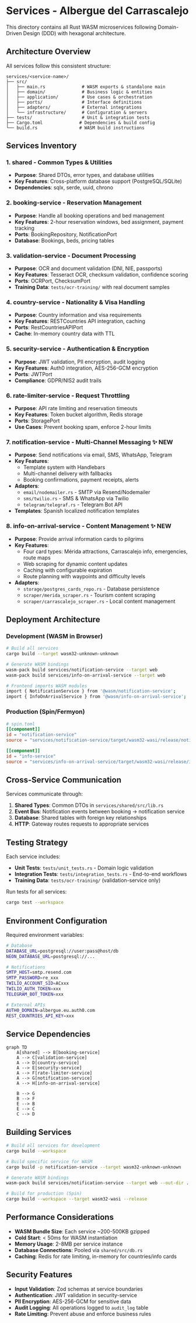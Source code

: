 # Services - Albergue del Carrascalejo

This directory contains all Rust WASM microservices following Domain-Driven Design (DDD) with hexagonal architecture.

## Architecture Overview

All services follow this consistent structure:

```
services/<service-name>/
├── src/
│   ├── main.rs              # WASM exports & standalone main
│   ├── domain/              # Business logic & entities
│   ├── application/         # Use cases & orchestration
│   ├── ports/               # Interface definitions
│   ├── adapters/            # External integrations
│   └── infrastructure/      # Configuration & servers
├── tests/                   # Unit & integration tests
├── Cargo.toml              # Dependencies & build config
└── build.rs                # WASM build instructions
```

## Services Inventory

### 1. **shared** - Common Types & Utilities

- **Purpose**: Shared DTOs, error types, and database utilities
- **Key Features**: Cross-platform database support (PostgreSQL/SQLite)
- **Dependencies**: sqlx, serde, uuid, chrono

### 2. **booking-service** - Reservation Management

- **Purpose**: Handle all booking operations and bed management
- **Key Features**: 2-hour reservation windows, bed assignment, payment tracking
- **Ports**: BookingRepository, NotificationPort
- **Database**: Bookings, beds, pricing tables

### 3. **validation-service** - Document Processing

- **Purpose**: OCR and document validation (DNI, NIE, passports)
- **Key Features**: Tesseract OCR, checksum validation, confidence scoring
- **Ports**: OCRPort, ChecksumPort
- **Training Data**: `tests/ocr-training/` with real document samples

### 4. **country-service** - Nationality & Visa Handling

- **Purpose**: Country information and visa requirements
- **Key Features**: RESTCountries API integration, caching
- **Ports**: RestCountriesAPIPort
- **Cache**: In-memory country data with TTL

### 5. **security-service** - Authentication & Encryption

- **Purpose**: JWT validation, PII encryption, audit logging
- **Key Features**: Auth0 integration, AES-256-GCM encryption
- **Ports**: JWTPort
- **Compliance**: GDPR/NIS2 audit trails

### 6. **rate-limiter-service** - Request Throttling

- **Purpose**: API rate limiting and reservation timeouts
- **Key Features**: Token bucket algorithm, Redis storage
- **Ports**: StoragePort
- **Use Cases**: Prevent booking spam, enforce 2-hour limits

### 7. **notification-service** - Multi-Channel Messaging ✨ NEW

- **Purpose**: Send notifications via email, SMS, WhatsApp, Telegram
- **Key Features**:
  - Template system with Handlebars
  - Multi-channel delivery with fallbacks
  - Booking confirmations, payment receipts, alerts
- **Adapters**:
  - `email/nodemailer.rs` - SMTP via Resend/Nodemailer
  - `sms/twilio.rs` - SMS & WhatsApp via Twilio
  - `telegram/telegraf.rs` - Telegram Bot API
- **Templates**: Spanish localized notification templates

### 8. **info-on-arrival-service** - Content Management ✨ NEW

- **Purpose**: Provide arrival information cards to pilgrims
- **Key Features**:
  - Four card types: Mérida attractions, Carrascalejo info, emergencies, route maps
  - Web scraping for dynamic content updates
  - Caching with configurable expiration
  - Route planning with waypoints and difficulty levels
- **Adapters**:
  - `storage/postgres_cards_repo.rs` - Database persistence
  - `scraper/merida_scraper.rs` - Tourism content scraping
  - `scraper/carrascalejo_scraper.rs` - Local content management

## Deployment Architecture

### Development (WASM in Browser)

```bash
# Build all services
cargo build --target wasm32-unknown-unknown

# Generate WASM bindings
wasm-pack build services/notification-service --target web
wasm-pack build services/info-on-arrival-service --target web

# Frontend imports WASM modules
import { NotificationService } from '@wasm/notification-service';
import { InfoOnArrivalService } from '@wasm/info-on-arrival-service';
```

### Production (Spin/Fermyon)

```toml
# spin.toml
[[component]]
id = "notification-service"
source = "services/notification-service/target/wasm32-wasi/release/notification_service.wasm"

[[component]]
id = "info-service"
source = "services/info-on-arrival-service/target/wasm32-wasi/release/info_on_arrival_service.wasm"
```

## Cross-Service Communication

Services communicate through:

1. **Shared Types**: Common DTOs in `services/shared/src/lib.rs`
2. **Event Bus**: Notification events between booking → notification service
3. **Database**: Shared tables with foreign key relationships
4. **HTTP**: Gateway routes requests to appropriate services

## Testing Strategy

Each service includes:

- **Unit Tests**: `tests/unit_tests.rs` - Domain logic validation
- **Integration Tests**: `tests/integration_tests.rs` - End-to-end workflows
- **Training Data**: `tests/ocr-training/` (validation-service only)

Run tests for all services:

```bash
cargo test --workspace
```

## Environment Configuration

Required environment variables:

```bash
# Database
DATABASE_URL=postgresql://user:pass@host/db
NEON_DATABASE_URL=postgresql://...

# Notifications
SMTP_HOST=smtp.resend.com
SMTP_PASSWORD=re_xxx
TWILIO_ACCOUNT_SID=ACxxx
TWILIO_AUTH_TOKEN=xxx
TELEGRAM_BOT_TOKEN=xxx

# External APIs
AUTH0_DOMAIN=albergue.eu.auth0.com
REST_COUNTRIES_API_KEY=xxx
```

## Service Dependencies

```mermaid
graph TD
    A[shared] --> B[booking-service]
    A --> C[validation-service]
    A --> D[country-service]
    A --> E[security-service]
    A --> F[rate-limiter-service]
    A --> G[notification-service]
    A --> H[info-on-arrival-service]

    B --> G
    B --> F
    E --> B
    E --> C
    C --> D
```

## Building Services

```bash
# Build all services for development
cargo build --workspace

# Build specific service for WASM
cargo build -p notification-service --target wasm32-unknown-unknown

# Generate WASM bindings
wasm-pack build services/notification-service --target web --out-dir ../../pkg/notification-service

# Build for production (Spin)
cargo build --workspace --target wasm32-wasi --release
```

## Performance Considerations

- **WASM Bundle Size**: Each service ~200-500KB gzipped
- **Cold Start**: < 50ms for WASM instantiation
- **Memory Usage**: 2-8MB per service instance
- **Database Connections**: Pooled via `shared/src/db.rs`
- **Caching**: Redis for rate limiting, in-memory for countries/info cards

## Security Features

- **Input Validation**: Zod schemas at service boundaries
- **Authentication**: JWT validation in security-service
- **PII Encryption**: AES-256-GCM for sensitive data
- **Audit Logging**: All operations logged to `audit_log` table
- **Rate Limiting**: Prevent abuse and enforce business rules
